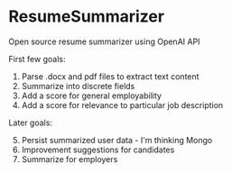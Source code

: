 # ResumeSummarizer

Open source resume summarizer using OpenAI API

First few goals:

1. Parse .docx and pdf files to extract text content
2. Summarize into discrete fields
3. Add a score for general employability
4. Add a score for relevance to particular job description

Later goals:

5. Persist summarized user data - I'm thinking Mongo
6. Improvement suggestions for candidates
7. Summarize for employers

